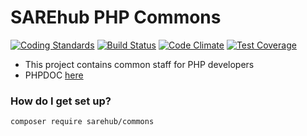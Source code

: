 # SAREhub PHP Commons 
[![Coding Standards](https://img.shields.io/badge/cs-PSR--2--R-yellow.svg)](https://github.com/php-fig-rectified/fig-rectified-standards) [![Build Status](https://travis-ci.org/SAREhub/PHP_Commons.svg?branch=master)](https://travis-ci.org/SAREhub/PHP_Commons) 
[![Code Climate](https://codeclimate.com/github/SAREhub/PHP_Commons/badges/gpa.svg)](https://codeclimate.com/github/SAREhub/PHP_Commons) 
[![Test Coverage](https://codeclimate.com/github/SAREhub/PHP_Commons/badges/coverage.svg)](https://codeclimate.com/github/SAREhub/PHP_Commons/coverage)

* This project contains common staff for PHP developers
* PHPDOC [here](https://sarehub.github.io/PHP_Commons)

### How do I get set up? ###
```
composer require sarehub/commons
```
